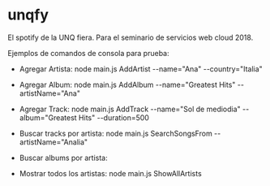 # unqfy
El spotify de la UNQ fiera. Para el seminario de servicios web cloud 2018.


Ejemplos de comandos de consola para prueba:

* Agregar Artista: node main.js AddArtist --name="Ana" --country="Italia"
* Agregar Album: node main.js AddAlbum --name="Greatest Hits" --artistName="Ana"
* Agregar Track: node main.js AddTrack --name="Sol de mediodia" --album="Greatest Hits" --duration=500

* Buscar tracks por artista: node main.js SearchSongsFrom --artistName="Analia"
* Buscar albums por artista:

* Mostrar todos los artistas: node main.js ShowAllArtists

